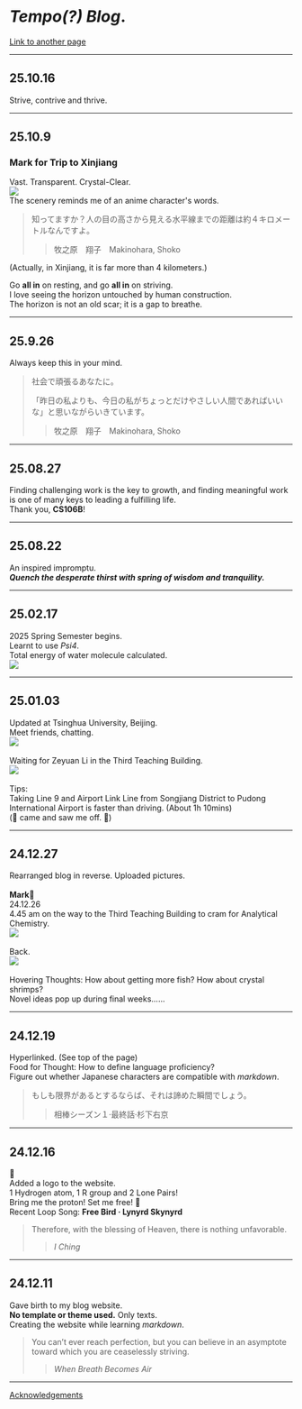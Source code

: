# ***Tempo(?) Blog***.

[Link to another page](./another-page.html)

---
## 25.10.16
Strive, contrive and thrive.

---
## 25.10.9
### Mark for Trip to Xinjiang 
Vast. Transparent. Crystal-Clear.<br>
![](/assets/img/Sailimu.jpg)<br>
The scenery reminds me of an anime character's words.<br>
> 知ってますか？人の目の高さから見える水平線までの距離は約４キロメートルなんですよ。
>> 牧之原　翔子　Makinohara, Shoko 

<p></p>

(Actually, in Xinjiang, it is far more than 4 kilometers.)<br>

<p></p>

Go **all in** on resting, and go **all in** on striving.<br>
I love seeing the horizon untouched by human construction.<br>
The horizon is not an old scar; it is a gap to breathe.<br>

---

## 25.9.26
Always keep this in your mind.<br>
> 社会で頑張るあなたに。<br>
>
> 
>「昨日の私よりも、今日の私がちょっとだけやさしい人間であればいいな」と思いながらいきています。
>> 牧之原　翔子　Makinohara, Shoko

---

## 25.08.27
Finding challenging work is the key to growth, and finding meaningful work is one of many keys to leading a fulfilling life.<br>
Thank you, **CS106B**! <br>

---

## 25.08.22
An inspired impromptu. <br>
***Quench the desperate thirst with spring of wisdom and tranquility.*** <br>

---

## 25.02.17
2025 Spring Semester begins. <br>
Learnt to use *Psi4*. <br>
Total energy of water molecule calculated. <br>
![](/assets/img/Psi4_water.png)

---

## 25.01.03
Updated at Tsinghua University, Beijing. <br>
Meet friends, chatting. <br>
![](/assets/img/THU.jpg)<br>
 <br>
Waiting for Zeyuan Li in the Third Teaching Building.<br>
![](/assets/img/THU三教.jpg)<br>
 <br>
Tips: <br>
Taking Line 9 and Airport Link Line from Songjiang District to Pudong International Airport is faster than driving. (About 1h 10mins)<br>
(🦈 came and saw me off. 🥰)

---

## 24.12.27
Rearranged blog in reverse. Uploaded pictures.<br>
  <br>
**Mark**👀<br>
24.12.26<br>
4.45 am on the way to the Third Teaching Building to cram for Analytical Chemistry.<br>
![](/assets/img/吗喽.jpg)<br>
  <br>
Back.<br>
![](/assets/img/龙门楼.jpg)<br>
  <br>
Hovering Thoughts: How about getting more fish? How about crystal shrimps?<br>
Novel ideas pop up during final weeks......<br>

---

## 24.12.19
Hyperlinked. (See top of the page)<br>
Food for Thought: How to define language proficiency?<br>
Figure out whether Japanese characters are compatible with *markdown*.<br>
> もしも限界があるとするならば、それは諦めた瞬間でしょう。
> > 相棒シーズン１·最終話·杉下右京

---

## 24.12.16
🥺<br>
Added a logo to the website.<br>
1 Hydrogen atom, 1 R group and 2 Lone Pairs! <br>
Bring me the proton! Set me free! 🧪<br>
Recent Loop Song: **Free Bird · Lynyrd Skynyrd**
> Therefore, with the blessing of Heaven, there is nothing unfavorable.
> > *I Ching*

---

## 24.12.11  
Gave birth to my blog website.  
**No template or theme used.** Only texts.<br>
Creating the website while learning *markdown*.<br>
> You can’t ever reach perfection, but you can believe in an asymptote toward which you are ceaselessly striving.
> > *When Breath Becomes Air*

---

[Acknowledgements](./Acknowledgements.html)
